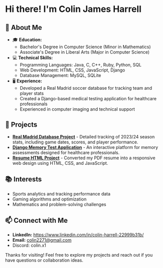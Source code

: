 # Hi there! I'm Colin James Harrell 

## 🎯 About Me
- 🎓 **Education:**
  - Bachelor's Degree in Computer Science (Minor in Mathematics)
  - Associate's Degree in Liberal Arts (Major in Computer Science)
- 💻 **Technical Skills:**
  - Programming Languages: Java, C, C++, Ruby, Python, SQL
  - Web Development: HTML, CSS, JavaScript, Django
  - Database Management: MySQL, SQLite
- 🖥️ **Experience:**
  - Developed a Real Madrid soccer database for tracking team and player stats
  - Created a Django-based medical testing application for healthcare professionals
  - Experienced in computer imaging and technical support

## 🚀 Projects
- **[Real Madrid Database Project](#)** - Detailed tracking of 2023/24 season stats, including game dates, scores, and player performance.
- **[Django Memory Test Application](#)** - An interactive platform for memory assessments designed for healthcare professionals.
- **[Resume HTML Project](#)** - Converted my PDF resume into a responsive web design using HTML, CSS, and JavaScript.

## 📚 Interests
- Sports analytics and tracking performance data
- Gaming algorithms and optimization
- Mathematics and problem-solving challenges

## 📫 Connect with Me

- **LinkedIn:** https://www.linkedin.com/in/colin-harrell-22999b31b/
- **Email:** colin2271@gmail.com
- Discord: colin.x1

Thanks for visiting! Feel free to explore my projects and reach out if you have questions or collaboration ideas.


